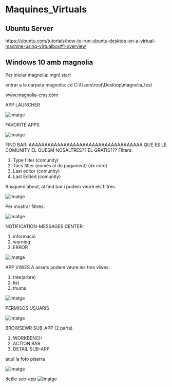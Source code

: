 # Maquines_Virtuals

## Ubuntu Server

https://ubuntu.com/tutorials/how-to-run-ubuntu-desktop-on-a-virtual-machine-using-virtualbox#1-overview

## Windows 10 amb magnolia

Per iniciar magnolia: mgnl start

entrar a la carpeta magnolia:
  cd  C:\Users\root\Desktop\magnolia_test


www.magnolia-cms.com


APP LAUNCHER

![imatge](https://github.com/mmonpeat/Maquines_Virtuals/assets/115364869/0bc3f321-4dd1-44c8-9395-0981582950fe)

FAVORITE APPS

![imatge](https://github.com/mmonpeat/Maquines_Virtuals/assets/115364869/539e985b-1cd7-4cbe-8b0e-0d6b092a5335)

FIND BAR:
AAAAAAAAAAAAAAAAAAAAAAAAAAAAAAAAAAAA QUE ES LE COMUNITY EL QUESM NOSALTRES?? EL GRATIS???
Filters: 

  1. Type filter (comunity)
  2. Tacs filter (només al de pagament) (dx core)
  3. Last editor (comunity)
  4. Last Edited (comunity)

Busquem about, al find bar i podem veure els filtres.

![imatge](https://github.com/mmonpeat/Maquines_Virtuals/assets/115364869/29e60cc6-46a8-4c05-a753-52508abf2cf6)

Per mostrar filtres:

![imatge](https://github.com/mmonpeat/Maquines_Virtuals/assets/115364869/c4e98d20-de78-4783-a3c7-8c1b015ac765)


NOTIFICATION-MESSAGES CENTER:
  1. informació
  2. warning
  3. ERROR

![imatge](https://github.com/mmonpeat/Maquines_Virtuals/assets/115364869/b5f9c4ae-d43f-48b9-9238-c9035a3cfc2d)


APP VIWES
A assets podem veure les tres viwes.

  1. tree(arbre)
  2. list
  3. thums

![imatge](https://github.com/mmonpeat/Maquines_Virtuals/assets/115364869/f89d10af-e82b-4db1-a029-84b680d9f133)



PERMISOS USUARIS

![imatge](https://github.com/mmonpeat/Maquines_Virtuals/assets/115364869/3896dbd8-48fd-41e4-9920-c14275f3fae1)

BROWSEWR SUB-APP (2 parts)
  1. WORKBENCH
  2. ACTION BAR
  3. DETAIL SUB-APP

aqui la foto pisarra

![imatge](https://github.com/mmonpeat/Maquines_Virtuals/assets/115364869/31bf6e21-23da-45d2-8f2f-022b9339895c)

detile sub-app
![imatge](https://github.com/mmonpeat/Maquines_Virtuals/assets/115364869/b273b12a-9681-4bd7-bdfb-0f40974a985c)
